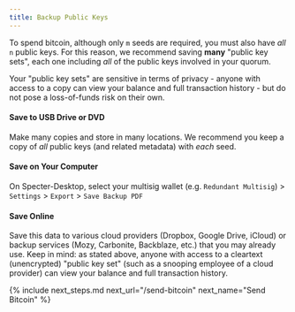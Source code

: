 ```yaml
---
title: Backup Public Keys
---
```


To spend bitcoin, although only `m` seeds are required, you must also have _all_ `n` public keys.
For this reason, we recommend saving **many** "public key sets", each one including *all* of the public keys involved in your quorum.

Your "public key sets" are sensitive in terms of privacy - anyone with access to a copy can view your balance and full transaction history - but do not pose a loss-of-funds risk on their own.

#### Save to USB Drive or DVD
Make many copies and store in many locations.
We recommend you keep a copy of *all* public keys (and related metadata) with *each* seed.

#### Save on Your Computer
On Specter-Desktop, select your multisig wallet (e.g. `Redundant Multisig`) > `Settings` > `Export` > `Save Backup PDF`

#### Save Online
Save this data to various cloud providers (Dropbox, Google Drive, iCloud) or backup services (Mozy, Carbonite, Backblaze, etc.) that you may already use.
Keep in mind: as stated above, anyone with access to a cleartext (unencrypted) "public key set" (such as a snooping employee of a cloud provider) can view your balance and full transaction history.


{% include next_steps.md next_url="/send-bitcoin" next_name="Send Bitcoin" %}
